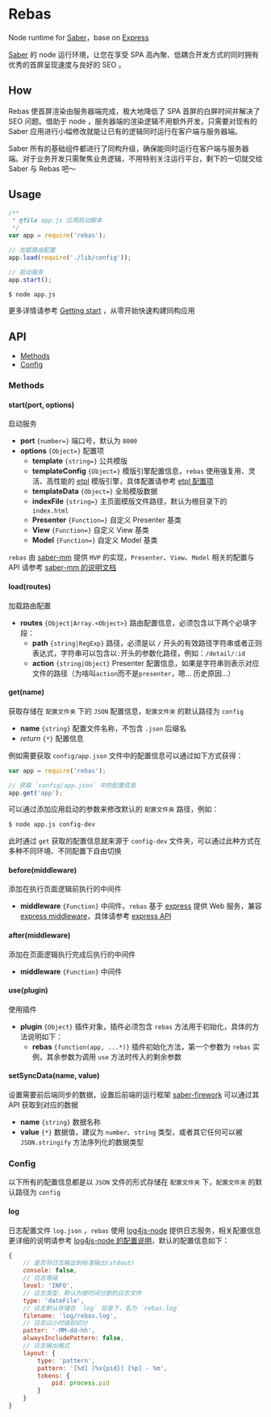 Rebas
===

Node runtime for [Saber](https://github.com/ecomfe/saber)，base on [Express](http://expressjs.com)

[Saber](https://github.com/ecomfe/saber) 的 node 运行环境，让您在享受 SPA 高內聚、低耦合开发方式的同时拥有优秀的首屏呈现速度与良好的 SEO 。

## How

Rebas 使首屏渲染由服务器端完成，极大地降低了 SPA 首屏的白屏时间并解决了 SEO 问题。借助于 node ，服务器端的渲染逻辑不用额外开发，只需要对现有的 Saber 应用进行小幅修改就能让已有的逻辑同时运行在客户端与服务器端。

Saber 所有的基础组件都进行了同构升级，确保能同时运行在客户端与服务器端。对于业务开发只需聚焦业务逻辑，不用特别关注运行平台，剩下的一切就交给 Saber 与 Rebas 吧～

## Usage

```js
/**
 * @fila app.js 应用启动脚本
 */
var app = require('rebas');

// 加载路由配置
app.load(require('./lib/config'));

// 启动服务
app.start();
```

```sh
$ node app.js
```

更多详情请参考 [Getting start](doc/start.md) ，从零开始快速构建同构应用

## API

* [Methods](#methods)
* [Config](#config)

### Methods

#### start(port, options)

启动服务

* **port** `{number=}` 端口号，默认为 `8000`
* **options** `{Object=}` 配置项
    * **template** `{string=}` 公共模版
    * **templateConfig** `{Object=}` 模版引擎配置信息，`rebas` 使用强复用、灵活、高性能的 [etpl](http://ecomfe.github.io/etpl/) 模版引擎，具体配置请参考 [etpl 配置项](https://github.com/ecomfe/etpl/blob/master/doc/config.md)
    * **templateData** `{Object=}` 全局模版数据
    * **indexFile** `{string=}` 主页面模版文件路径，默认为根目录下的 `index.html`
    * **Presenter** `{Function=}` 自定义 Presenter 基类
    * **View** `{Function=}` 自定义 View 基类
    * **Model** `{Function=}` 自定义 Model 基类

`rebas` 由 [saber-mm](https://github.com/ecomfe/saber-mm) 提供 `MVP` 的实现，`Presenter`、`View`、`Model` 相关的配置与 API 请参考 [saber-mm 的说明文档](https://github.com/ecomfe/saber-mm)

#### load(routes)

加载路由配置

* **routes** `{Object|Array.<Object>}` 路由配置信息，必须包含以下两个必填字段：
    * **path** `{string|RegExp}` 路径，必须是以 `/` 开头的有效路径字符串或者正则表达式，字符串可以包含以`:`开头的参数化路径，例如：`/detail/:id`
    * **action** `{string|Object}` Presenter 配置信息，如果是字符串则表示对应文件的路径（为啥叫`action`而不是`presenter`，嗯... 历史原因...）

#### get(name)

获取存储在 `配置文件夹` 下的 `JSON` 配置信息，`配置文件夹` 的默认路径为 `config`

* **name** `{string}` 配置文件名称，不包含 `.json` 后缀名
* _return_ `{*}` 配置信息

例如需要获取 `config/app.json` 文件中的配置信息可以通过如下方式获得：

```js
var app = require('rebas');

// 获取 `config/app.json` 中的配置信息
app.get('app');
```

可以通过添加应用启动的参数来修改默认的 `配置文件夹` 路径，例如：

```sh
$ node app.js config-dev
```

此时通过 `get` 获取的配置信息就来源于 `config-dev` 文件夹，可以通过此种方式在多种不同环境、不同配置下自由切换

#### before(middleware)

添加在执行页面逻辑前执行的中间件

* **middleware** `{Function}` 中间件，`rebas` 基于 [express](http://expressjs.com/) 提供 Web 服务，兼容 [express middleware](http://expressjs.com/guide/using-middleware.html)，具体请参考 [express API](http://expressjs.com/4x/api.html#app.use)

#### after(middleware)

添加在页面逻辑执行完成后执行的中间件

* **middleware** `{Function}` 中间件

#### use(plugin)

使用插件

* **plugin** `{Object}` 插件对象，插件必须包含 `rebas` 方法用于初始化，具体的方法说明如下：
    * **rebas** `{function(app, ...*)}` 插件初始化方法，第一个参数为 `rebas` 实例，其余参数为调用 `use` 方法时传入的剩余参数

#### setSyncData(name, value)

设置需要前后端同步的数据，设置后前端的运行框架 [saber-firework](https://github.com/ecomfe/saber-firework) 可以通过其 API 获取到对应的数据

* **name** `{string}` 数据名称
* **value** `{*}` 数据值，建议为 `number`、`string` 类型，或者其它任何可以被 `JSON.stringify` 方法序列化的数据类型

### Config

以下所有的配置信息都是以 `JSON` 文件的形式存储在 `配置文件夹` 下，`配置文件夹` 的默认路径为 `config`

#### log

日志配置文件 `log.json` ，`rebas` 使用 [log4js-node](https://github.com/nomiddlename/log4js-node) 提供日志服务，相关配置信息更详细的说明请参考 [log4js-node 的配置说明](https://github.com/nomiddlename/log4js-node/wiki/Appenders)，默认的配置信息如下：

```js
{
    // 是否将日志输出到标准输出(stdout)
    console: false,
    // 日志等级
    level: 'INFO',
    // 日志类型，默认为按时间分割的日志文件
    type: 'dateFile',
    // 日志默认存储在 `log` 目录下，名为 `rebas.log`
    filename: 'log/rebas.log',
    // 日志以小时级别切分
    patter: '-MM-dd-hh',
    alwaysIncludePattern: false,
    // 日志输出格式
    layout: {
        type: 'pattern',
        pattern: '[%d] [%x{pid}] [%p] - %m',
        tokens: {
            pid: process.pid
        }
    }
}
```
